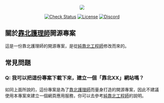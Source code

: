 <p align="center"><a href="https://init.engineer" target="_blank"><img src="https://raw.githubusercontent.com/init-engineer/init.engineer/master/public/img/frontend/background/cute-banner.jpg" style="border-radius: 4px;"></a></p>
<p align="center">
<a href="https://github.com/init-engineer/init.engineer/actions"><img src="https://img.shields.io/github/checks-status/init-engineer/init.engineer/master?style=for-the-badge" alt="Check Status" /></a>
<a href="https://github.com/init-engineer/init.engineer/blob/master/LICENSE"><img src="https://img.shields.io/github/license/init-engineer/init.engineer?style=for-the-badge" alt="License" /></a>
<a href="https://discord.gg/tPhnrs2"><img src="https://img.shields.io/discord/508513350964084736?color=5865F2&label=DISCORD&style=for-the-badge" alt="Discord" /></a>
</p>

## 關於[靠北護理師](https://nursing.init.engineer)開源專案
這是一份靠北護理師的開源專案，是從[純靠北工程師](https://init.engineer)修改而來的。

## 常見問題
### Q: 我可以把這份專案下載下來，建立一個「靠北XX」網站嗎？
如同上面所說的，這份專案是為了[靠北護理師](https://nursing.init.engineer)而量身打造的開源專案，因此不建議使用本專案來建立一個網頁應用服務，你可以去參考[純靠北工程師](https://init.engineer)的說明。

